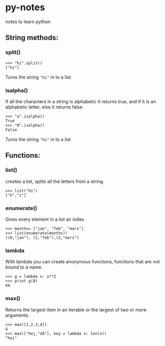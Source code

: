 py-notes
========

notes to learn python

## String methods:
### split()
```
>>> "hi".split()
["hi"]
```
Turns the string `"hi"` in to a list 

### isalpha()
If all the characters in a string is alphabetic it returns true, and if it is an alphabetic letter, else it returns false.
```
>>> "a".isalpha()
True
>>> "0".isalpha()
False
```
Turns the string `"hi"` in to a list 

## Functions:
### list()
creates a list, splits all the letters from a string.
```
>>> list("hi")
["h","i"]`
```

### enumerate()
Gives every element in a list an index.
```
>>> months= ["jan", "feb", "mars"] 
>>> list(enumerate(months)) 
[(0,"jan"), (1,"feb"),(2,"mars")
```

### lambda
With lambda you can create anonymous functions, functions that are not bound to a name.
```
>>> g = lambda x: x**2
>>> print g(8)
64
```

### max()
Returns the largest item in an iterable or the largest of two or more arguments.
```
>>> max([1,2,3,4])
4
>>> max(["hej,"då"], key = lambda x: len(x))
"hej"
```



